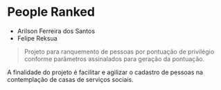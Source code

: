 # People Ranked

* Arilson Ferreira dos Santos
* Felipe Reksua

> Projeto para ranquemento de pessoas por pontuação de privilégio conforme parâmetros assinalados para geração da pontuação.

A finalidade do projeto é facilitar e agilizar o cadastro de pessoas na contemplação de casas de serviços sociais.

